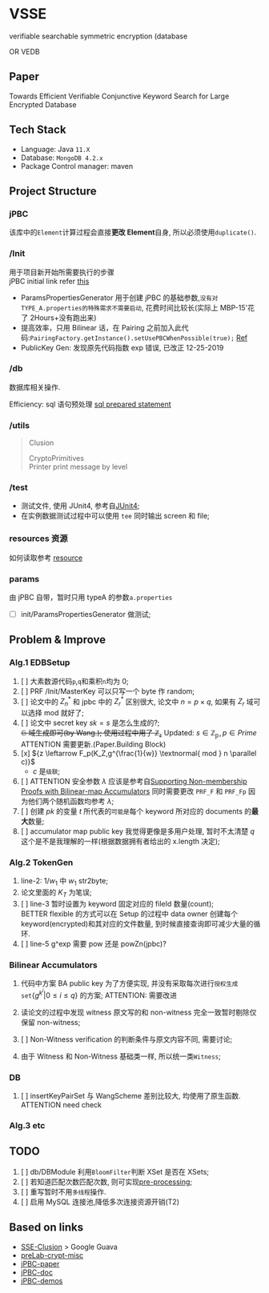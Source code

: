 # VSSE

verifiable searchable symmetric encryption (database

OR VEDB

## Paper

Towards Efficient Verifiable Conjunctive Keyword Search for Large Encrypted Database

## Tech Stack

- Language: Java `11.X`
- Database: `MongoDB 4.2.x`
- Package Control manager: maven

## Project Structure

### jPBC

该库中的`Element`计算过程会直接**更改 Element**自身, 所以必须使用`duplicate()`.

### /Init

用于项目新开始所需要执行的步骤\
jPBC initial link refer [this](http://gas.dia.unisa.it/projects/jpbc/docs/pairing.html)

- ParamsPropertiesGenerator 用于创建 jPBC 的基础参数,`没有对TYPE_A.properties的特殊需求不需要启动`, 花费时间比较长(实际上 MBP-15'花了 2Hours+没有跑出来)
- 提高效率，只用 Bilinear 话，在 Pairing 之前加入此代码:`PairingFactory.getInstance().setUsePBCWhenPossible(true);` [Ref](http://gas.dia.unisa.it/projects/jpbc/docs/pairing.html#.XcFfM5Iza2A)
- PublicKey Gen: 发现原先代码指数 exp 错误, 已改正 12-25-2019

### /db

数据库相关操作.

Efficiency: sql 语句预处理 [sql prepared statement]

### /utils

> Clusion
>
> CryptoPrimitives  
> Printer print message by level

### /test

- 测试文件, 使用 JUnit4, 参考自[JUnit4](junit1);
- 在实例数据测试过程中可以使用 `tee` 同时输出 screen 和 file;

### resources 资源

如何读取参考 [resource](rsc)

### params

由 jPBC 自带，暂时只用 typeA 的参数`a.properties`

- [ ] init/ParamsPropertiesGenerator 做测试;

## Problem & Improve

### Alg.1 EDBSetup

1. [ ] 大素数源代码`p`,`q`和乘积`n`均为 0;
2. [ ] PRF /Init/MasterKey 可以只写一个 byte 作 random;
3. [ ] 论文中的 ${ Z_n^* }$ 和 jpbc 中的 ${Z_r^*}$ 区别很大, 论文中 ${n = p \times q}$, 如果有 ${Z_r}$ 域可以选择 mod 就好了;
4. [ ] 论文中 secret key ${sk = s}$ 是怎么生成的?;\
        ~~${\mathbb{G}}$ 域生成即可(by Wang.); 使用过程中用了 ${\mathbb{Z_r}}$~~
       Updated: ${s \in \mathbb{Z_p}, p \in Prime}$ ATTENTION 需要更新.(Paper.Building Block)
5. [x] ${z \leftarrow F_p(K_Z,g^{\frac{1}{w}} \textnormal{ mod } n \parallel c)}$
   - ${c}$ 是`级联`;
6. [ ] ATTENTION 安全参数 ${\lambda}$ 应该是参考自[Supporting Non-membership Proofs with Bilinear-map Accumulators]
       同时需要更改 `PRF_F` 和 `PRF_Fp` 因为他们两个随机函数均参考 ${\lambda}$;
7. [ ] 创建 ${pk}$ 的变量 ${t}$ 所代表的`可能是`每个 keyword 所对应的 documents 的**最大**数量;
8. [ ] accumulator map public key 我觉得更像是多用户处理, 暂时不太清楚 ${q}$ 这个是不是我理解的一样(根据数据拥有者给出的 x.length 决定);

### Alg.2 TokenGen

1. line-2: ${1/w_1}$ 中 ${w_1}$ str2byte;
2. 论文里面的 ${K_T}$ 为笔误;
3. [ ] line-3 暂时设置为 keyword 固定对应的 fileId 数量(count);\
        BETTER flexible 的方式可以在 Setup 的过程中 data owner 创建每个 keyword(encrypted)和其对应的文件数量, 到时候直接查询即可减少大量的循环.
4. [ ] line-5 g^exp 需要 pow 还是 powZn(jpbc)?

### Bilinear Accumulators

1. 代码中方案 BA public key 为了方便实现, 并没有采取每次进行`授权生成set`${\{g^{k^i}|0 \leqslant i \leqslant q\}}$ 的方案;
   ATTENTION: 需要改进

2. 读论文的过程中发现 witness 原文写的和 non-witness 完全一致暂时剔除仅保留 non-witness;

3. [ ] Non-Witness verification 的判断条件与原文内容不同, 需要讨论;

4. 由于 Witness 和 Non-Witness 基础类一样, 所以统一类`Witness`;

### DB

1. [ ] insertKeyPairSet
       与 WangScheme 差别比较大, 均使用了原生函数. ATTENTION need check

### Alg.3 etc

## TODO

1. [ ] db/DBModule 利用`BloomFilter`判断 XSet 是否在 XSets;
2. [ ] 若知道匹配次数匹配次数, 则可实现[pre-processing];
3. [ ] 重写暂时不用`多线程`操作.
4. [ ] 启用 MySQL 连接池,降低多次连接资源开销(T2)

## Based on links

- [SSE-Clusion](https://github.com/encryptedsystems/Clusion) > Google Guava
- [preLab-crypt-misc](https://github.com/zhangzhongjun/CryptographyRepository)
- [jPBC-paper](https://ieeexplore.ieee.org/document/5983948/?arnumber=5983948)
- [jPBC-doc](http://gas.dia.unisa.it/projects/jpbc/docs)
- [jPBC-demos](https://www.programcreek.com/java-api-examples/?api=it.unisa.dia.gas.plaf.jpbc.pairing.PairingFactory)

[jdbc1]: https://www.cnblogs.com/Qian123/p/5339164.html
[junit1]: https://juejin.im/post/5c7fbfdd6fb9a049ef275a60
[rsc]: https://www.mkyong.com/java/java-read-a-file-from-resources-folder/
[sql prepared statement]: https://dev.mysql.com/doc/refman/8.0/en/sql-prepared-statements.html
[pre-processing]: http://gas.dia.unisa.it/projects/jpbc/docs/pairing.html
[supporting non-membership proofs with bilinear-map accumulators]: http://eprint.iacr.org/2008/538
